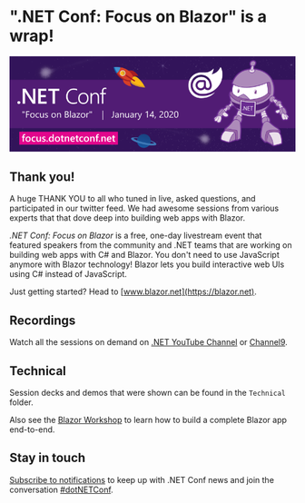 # ".NET Conf: Focus on Blazor" is a wrap!
[![](Creative/dotNETConf_800x266_email_eventInfo.png)](https://focus.dotnetconf.net)

## Thank you!

A huge THANK YOU to all who tuned in live, asked questions, and participated in our twitter feed. We had awesome sessions from various experts that that dove deep into building web apps with Blazor. 

*.NET Conf: Focus on Blazor* is a free, one-day livestream event that featured speakers from the community and .NET teams that are working on building web apps with C# and Blazor. You don't need to use JavaScript anymore with Blazor technology! Blazor lets you build interactive web UIs using C# instead of JavaScript.

Just getting started? Head to [www.blazor.net](https://blazor.net).

## Recordings
Watch all the sessions on demand on [.NET YouTube Channel](https://www.youtube.com/playlist?list=PLdo4fOcmZ0oWlP1Qpzg7Dwzxr298ewdUQ) or [Channel9](https://channel9.msdn.com/Events/dotnetConf/Focus-on-Blazor).

## Technical
Session decks and demos that were shown can be found in the `Technical` folder. 

Also see the [Blazor Workshop](https://github.com/dotnet-presentations/blazor-workshop) to learn how to build a complete Blazor app end-to-end.  

## Stay in touch
[Subscribe to notifications](http://eepurl.com/gvEhgX) to keep up with .NET Conf news and join the conversation [#dotNETConf](https://twitter.com/search?q=%23dotnetconf).
